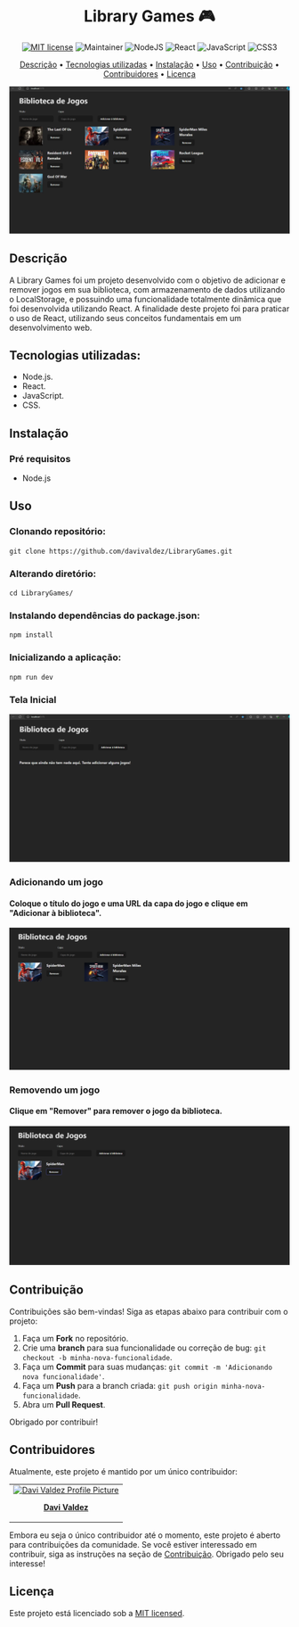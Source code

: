 <h1 align="center" style="font-weight: bold;">Library Games 🎮</h1>

<div align="center">

[![MIT license](https://img.shields.io/badge/License-MIT-green.svg)](https://lbesson.mit-license.org/)
![Maintainer](https://img.shields.io/badge/maintainer-yes-green)
![NodeJS](https://img.shields.io/badge/node.js-6DA55F?style=for-the-badge&logo=node.js&logoColor=white)
![React](https://img.shields.io/badge/react-%23323330.svg?style=for-the-badge&logo=react&logoColor=%231572B6)
![JavaScript](https://img.shields.io/badge/javascript-%23323330.svg?style=for-the-badge&logo=javascript&logoColor=%23F7DF1E)
![CSS3](https://img.shields.io/badge/css3-%231572B6.svg?style=for-the-badge&logo=css3&logoColor=white)

</div>

<p align="center">
 <a href="#descrição">Descrição</a> • 
 <a href="#tecnologias-utilizadas">Tecnologias utilizadas</a> • 
 <a href="#instalação">Instalação</a> • 
 <a href="#uso">Uso</a> •
 <a href="#contribuição">Contribuição</a> •
 <a href="#contribuidores">Contribuidores</a> •
 <a href="#licença">Licença</a> 
</p>

<p align="center">
    <img src="./previews/home-games.PNG" alt="Home Screen">
</p>

## Descrição

A Library Games foi um projeto desenvolvido com o objetivo de adicionar e remover jogos em sua biblioteca, com armazenamento de dados utilizando o LocalStorage, e possuindo uma funcionalidade totalmente dinâmica que foi desenvolvida utilizando React. A finalidade deste projeto foi para praticar o uso de React, utilizando seus conceitos fundamentais em um desenvolvimento web.

## Tecnologias utilizadas:

- Node.js.
- React.
- JavaScript.
- CSS.

## Instalação

### Pré requisitos

- Node.js

## Uso

### Clonando repositório:

    git clone https://github.com/davivaldez/LibraryGames.git

### Alterando diretório:

    cd LibraryGames/

### Instalando dependências do package.json:

    npm install

### Inicializando a aplicação:

    npm run dev

### Tela Inicial

<p align="center">
    <img src="./previews/home.PNG" alt="Home Screen">
</p>

### Adicionando um jogo

#### Coloque o título do jogo e uma URL da capa do jogo e clique em "Adicionar à biblioteca".

<p align="center">
    <img src="./previews/added-game.PNG" alt="Added Game">
</p>

### Removendo um jogo

#### Clique em "Remover" para remover o jogo da biblioteca.

<p align="center">
    <img src="./previews/remove-game.PNG" alt="Remove Game">
</p>

## Contribuição

Contribuições são bem-vindas! Siga as etapas abaixo para contribuir com o projeto:

1. Faça um **Fork** no repositório.
2. Crie uma **branch** para sua funcionalidade ou correção de bug: `git checkout -b minha-nova-funcionalidade`.
3. Faça um **Commit** para suas mudanças: `git commit -m 'Adicionando nova funcionalidade'`.
4. Faça um **Push** para a branch criada: `git push origin minha-nova-funcionalidade`.
5. Abra um **Pull Request**.

Obrigado por contribuir!

## Contribuidores

Atualmente, este projeto é mantido por um único contribuidor:

<table>
  <tr>
    <td align="center">
      <a href="https://github.com/davivaldez">
        <img src="https://avatars.githubusercontent.com/u/131072655?v=4" width="100px;" alt="Davi Valdez Profile Picture"/><br>
        <p>
          <b>Davi Valdez</b>
        </p>
      </a>
    </td>
  </tr>
</table>

Embora eu seja o único contribuidor até o momento, este projeto é aberto para contribuições da comunidade. Se você estiver interessado em contribuir, siga as instruções na seção de [Contribuição](#contribuição). Obrigado pelo seu interesse!

## Licença

Este projeto está licenciado sob a [MIT licensed](./LICENSE).
